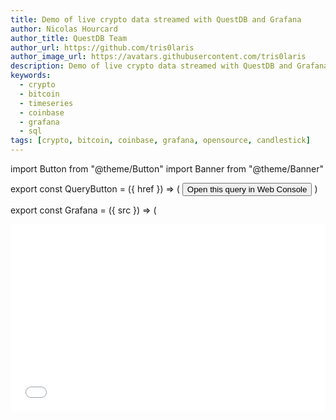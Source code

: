 ```yaml
---
title: Demo of live crypto data streamed with QuestDB and Grafana
author: Nicolas Hourcard
author_title: QuestDB Team
author_url: https://github.com/tris0laris
author_image_url: https://avatars.githubusercontent.com/tris0laris
description: Demo of live crypto data streamed with QuestDB and Grafana
keywords:
  - crypto
  - bitcoin
  - timeseries
  - coinbase
  - grafana
  - sql
tags: [crypto, bitcoin, coinbase, grafana, opensource, candlestick]
---
```


import Button from "@theme/Button"
import Banner from "@theme/Banner"

export const QueryButton = ({ href }) => (
  <Button href={href} variant="secondary" size="xxsmall" uppercase={false}>
    Open this query in Web Console
  </Button>
)

export const Grafana = ({ src }) => (
  <div
    style={{
      display: "flex",
      flexDirection: "column",
      alignItems: "flex-end",
    }}
  >
    <iframe src={src} width="100%" height="300" frameborder="0" />
    <Button href={src} variant="plain" size="xxsmall" uppercase={false}>
      Open in new window
    </Button>
  </div>
)

<Banner
  alt="Latest features in QuestDB version 6.2 including SQL JIT compiler"
  height={360}
  src="/img/blog/2022-04-12/cover.png"
  width={650}
/>

Up to this point, our live [demo](https://demo.questdb.io/) hosted a 1.6 billion
rows dataset of historical taxi rides in NYC <sup>[1]</sup> and a geospatial
dataset that contains the locations of 250k unique ships <sup>[2]</sup> over
time. Today, we introduce a new dataset on the same demo instance: crypto market
data ingested in real-time from the Coinbase Exchange. For ingestion, we use a
convenient Python library [Cryptofeed](https://github.com/bmoscon/cryptofeed), a
cryptocurrency exchange feed handler that supports QuestDB. And for
visualization, we use Grafana to create interactive live charts, which refresh
every 5 seconds.

<!--truncate-->

We ingest the following columns into QuestDB in real-time for each BTC-USD and
ETH-USD trades coming through the Coinbase Exchange:

- price
- side (buy/sell)
- amount
- timestamp

To get you started, we added a set of example queries in the live demo of
QuestDB web console. These pre-written queries leverage the standard SQL syntax
and time-series SQL extensions in QuestDB. When clicking on a query, it's
automatically added to the SQL editor. Then, click the <kbd>Run</kbd> button or
press <kbd>F9</kbd> to execute the query. Despite the large amount of data
stored on the demo instance, the queries should come back in milliseconds!

Let's go through these sample queries one by one.

## Last prices of BTC and ETH

To find out the latest prices of BTC and ETH in USD. We use the
[`LATEST ON`](https://questdb.io/docs/reference/sql/latest-on) syntax, which is
native to QuestDB's SQL Engine:

<p>

  ```questdb-sql title="Latest BTC and ETH prices"
  SELECT * FROM trades
  WHERE symbol in ('BTC-USD', 'ETH-USD')
  LATEST ON timestamp PARTITION BY symbol;
  ```

  <QueryButton
    href="https://demo.questdb.io/?query=SELECT%20%2a%20FROM%20trades%0AWHERE%20symbol%20in%20%28%27BTC-USD%27%2C%20%27ETH-USD%27%29%0ALATEST%20ON%20timestamp%20PARTITION%20BY%20symbol%3B"
  />
</p>

Below is a real-time chart for Bitcoin and Ethereum prices with a time sample of 10
seconds.

<Grafana src="https://dashboard.questdb.io/d-solo/624FG0snk/public-dashboard-1?orgId=1&panelId=10&refresh=5s" />

## Candle chart sampled by time

This query returns open, close, minimal and maximal prices as well as cumulated
volumes with 15-minute intervals. We use the
[`SAMPLE BY`](https://questdb.io/docs/reference/sql/sample-by/) syntax, which
aggregates time series data into homogeneous time chunks:

<p>

  ```questdb-sql title="Candle chart with 15-minute intervals"
  SELECT 
      timestamp,
      first(price) AS open,
      last(price) AS close,
      min(price),
      max(price),
      sum(amount) AS volume
  FROM trades
  WHERE symbol = 'BTC-USD' AND timestamp > dateadd('d', -1, now())
  SAMPLE BY 15m ALIGN TO CALENDAR;
  ```

  <QueryButton
    href="https://demo.questdb.io/?query=SELECT%20%0A%20%20%20%20timestamp%2C%0A%20%20%20%20first%28price%29%20AS%20open%2C%0A%20%20%20%20last%28price%29%20AS%20close%2C%0A%20%20%20%20min%28price%29%2C%0A%20%20%20%20max%28price%29%2C%0A%20%20%20%20sum%28amount%29%20AS%20volume%0AFROM%20trades%0AWHERE%20symbol%20%3D%20%27BTC-USD%27%20AND%20timestamp%20%3E%20dateadd%28%27d%27%2C%20-1%2C%20now%28%29%29%0ASAMPLE%20BY%2015m%20ALIGN%20TO%20CALENDAR%3B"
  />
</p>

This real-time chart on Grafana plots the candle chart with a time sample of 10
seconds. We also show the volume traded on a secondary axis.

<Grafana src="https://dashboard.questdb.io/d-solo/624FG0snk/public-dashboard-1?orgId=1&panelId=8&refresh=5s" />

## VWAP Bitcoin price sampled by time

For each 15 minutes interval, we calculate the average price of BTC-USD adjusted
for the volume of trades during that period. This query includes the
[`WHERE`](https://questdb.io/docs/reference/sql/where/) clause that is
accelerated by our new JIT Compiler (see the _lightning_ in the logs). And once
again, we downsample the dataset using `SAMPLE BY`.

<p>

  ```questdb-sql title="Volume-weighted average price"
  SELECT 
      timestamp,
      sum(price * amount) / sum(amount) AS vwap_price,
      sum(amount) AS volume
  FROM trades
  WHERE symbol = 'BTC-USD' AND timestamp > dateadd('d', -1, now())
  SAMPLE BY 15m ALIGN TO CALENDAR;
  ```

  <QueryButton
    href="https://demo.questdb.io/?query=SELECT%20%0A%20%20%20%20timestamp%2C%0A%20%20%20%20sum%28price%20%2a%20amount%29%20%2F%20sum%28amount%29%20AS%20vwap_price%2C%0A%20%20%20%20sum%28amount%29%20AS%20volume%0AFROM%20trades%0AWHERE%20symbol%20%3D%20%27BTC-USD%27%20AND%20timestamp%20%3E%20dateadd%28%27d%27%2C%20-1%2C%20now%28%29%29%0ASAMPLE%20BY%2015m%20ALIGN%20TO%20CALENDAR%3B"
  />
</p>

The following real-time chart displays the distribution of trades based on their
size and paints a more granular picture of volume traded.

<Grafana src="https://dashboard.questdb.io/d-solo/624FG0snk/public-dashboard-1?orgId=1&panelId=12&refresh=5s" />

## Implied BTC-ETH exchange rate

The two series of prices for BTC-USD and ETH-USD have different unique
timestamps. In order to join these two series where timestamps do not exactly
match, use the `ASOF JOIN` syntax and then divide the price of BTC-USD with the
price of ETH-USD to get the implied BTC/ETH rate.

<p>

  ```questdb-sql title="Implied BTC-ETH exchange rate"
  WITH btc AS (
      SELECT timestamp, price
      FROM trades
      WHERE symbol = 'BTC-USD' AND timestamp > dateadd('d', -30, now())
  ), 
  eth AS (
      SELECT timestamp, price
      FROM trades
      WHERE symbol = 'ETH-USD' and timestamp > dateadd('d', -30, now())
  )
  SELECT 
      btc.timestamp btc_time, 
      btc.price btc_price, 
      eth.price eth_price, 
      round(btc.price/eth.price, 3) btc_to_eth_ratio
  FROM btc
  ASOF JOIN eth;
  ```

  <QueryButton
    href="https://demo.questdb.io/?query=WITH%20btc%20AS%20%28%0A%20%20%20%20SELECT%20timestamp%2C%20price%0A%20%20%20%20FROM%20trades%0A%20%20%20%20WHERE%20symbol%20%3D%20%27BTC-USD%27%20AND%20timestamp%20%3E%20dateadd%28%27d%27%2C%20-30%2C%20now%28%29%29%0A%29%2C%20%0Aeth%20AS%20%28%0A%20%20%20%20SELECT%20timestamp%2C%20price%0A%20%20%20%20FROM%20trades%0A%20%20%20%20WHERE%20symbol%20%3D%20%27ETH-USD%27%20and%20timestamp%20%3E%20dateadd%28%27d%27%2C%20-30%2C%20now%28%29%29%0A%29%0ASELECT%20%0A%20%20%20%20btc.timestamp%20btc_time%2C%20%0A%20%20%20%20btc.price%20btc_price%2C%20%0A%20%20%20%20eth.price%20eth_price%2C%20%0A%20%20%20%20round%28btc.price%2Feth.price%2C%203%29%20btc_to_eth_ratio%0AFROM%20btc%0AASOF%20JOIN%20eth%3B"
  />
</p>

The following real-time chart plots three series: BTC-USD, ETH-USD and the
implied BTC-ETH cross price.

<Grafana src="https://dashboard.questdb.io/d-solo/624FG0snk/public-dashboard-1?orgId=1&panelId=14&refresh=5s"/>

## Conclusion

We hope you find these example queries and charts useful to get started. Let us
know about other useful queries you build on our demo server! If you're
interested in setting up something similar within your organizations or for
personal projects, you can get started on
[GitHub](https://github.com/questdb/questdb#try-questdb) or join our community
on [Slack]({@slackUrl@}).

[1]: https://news.ycombinator.com/item?id=23616878
[2]:
  https://www.reddit.com/r/programming/comments/q1vnfi/demo_geospatial_and_timeseries_queries_on_250k/
